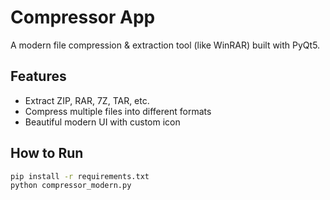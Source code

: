 # Compressor App

A modern file compression & extraction tool (like WinRAR) built with PyQt5.

## Features
- Extract ZIP, RAR, 7Z, TAR, etc.
- Compress multiple files into different formats
- Beautiful modern UI with custom icon

## How to Run
```bash
pip install -r requirements.txt
python compressor_modern.py
